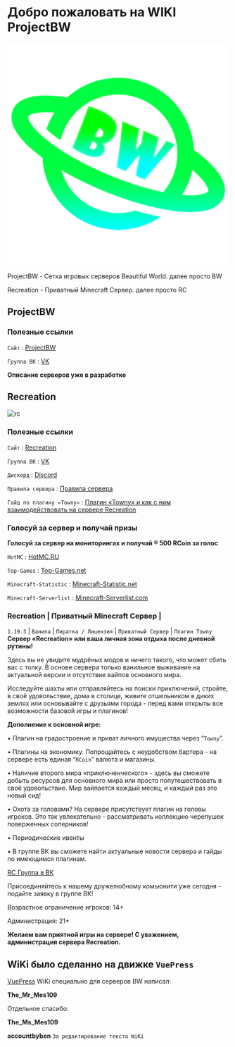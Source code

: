 # Добро пожаловать на WIKI ProjectBW

<!-- you don't need to prepend `/bar/` to `/images/hero.png` manually -->
![projectbw logo](/images/hero.png)

ProjectBW - Сетка игровых серверов Beautiful World. далее просто BW

Recreation - Приватный Minecraft Сервер. далее просто RC

## ProjectBW

### Полезные ссылки

`Сайт` : [ProjectBW](https://projectbw.ru/)

`Группа ВК` : [VK](https://vk.com/projectbw)

**Описание серверов уже в разработке** 

## Recreation

![rc](/images/rc/rc1920х600.jpg)

### **Полезные ссылки**

`Сайт` : [Recreation](https://recreation.projectbw.ru)

`Группа ВК` : [VK](https://vk.com/recreation_mine)

`Дискорд` : [Discord](https://discord.gg/WQJcsysUmN)

`Правила сервера` : [Правила сервера](https://vk.com/@recreation_mine-prvila-servera-recreation)

`Гайд по плагину «Towny»` : [Плагин «Towny» и как с ним взаимодействовать на сервере Recreation](https://vk.com/@recreation_mine-plagin-towny-i-kak-s-nim-vzaimodeistvovat-na-servere-recreat)

### Голосуй за сервер и получай призы

**Голосуй за сервер на мониторингах и получай ® 500 RCoin за голос**

`HotMC` : [HotMC.RU](https://hotmc.ru/minecraft-server-240076)

`Top-Games` : [Top-Games.net](https://ru.top-games.net/minecraft/vote/recreation)

`Minecraft-Statistic` : [Minecraft-Statistic.net](https://minecraft-statistic.net/ru/server/Recreation.html)

`Minecraft-Serverlist` : [Minecraft-Serverlist.com](https://minecraft-serverlist.com/server/422)

### **Recreation | Приватный Minecraft Сервер |**
`1.19.3` | `Ванила` | `Пиратка / Лицензия` | `Приватный Сервер` | `Плагин Towny`
**Сервер «Recreation» или ваша личная зона отдыха после дневной рутины!**

Здесь вы не увидите мудрёных модов и ничего такого, что может сбить вас с толку. В основе сервера только ванильное выживание на актуальной версии и отсутствие вайпов основного мира.

Исследуйте шахты или отправляйтесь на поиски приключений, стройте, в своё удовольствие, дома в столице, живите отшельником в диких землях или основывайте с друзьями города - перед вами открыты все возможности базовой игры и плагинов!

**Дополнение к основной игре:**

• Плагин на градостроение и приват личного имущества через “`Towny`”.

• Плагины на экономику. Попрощайтесь с неудобством бартера - на сервере есть единая “`RCoin`” валюта и магазины.

• Наличие второго мира «приключенческого» - здесь вы сможете добыть ресурсов для основного мира или просто попутешествовать в своё удовольствие. Мир вайпается каждый месяц, и каждый раз это новый сид!

• Охота за головами? На сервере присутствует плагин на головы игроков. Это так увлекательно - рассматривать коллекцию черепушек поверженных соперников!

• Периодические ивенты

• В группе ВК вы сможете найти актуальные новости сервера и гайды по имеющимся плагинам.

[RC Группа в ВК](https://vk.com/recreation_mine)

Присоединяйтесь к нашему дружелюбному комьюнити уже сегодня - подайте заявку в группе ВК!

Возрастное ограничение игроков: 14+

Администрация: 21+

**Желаем вам приятной игры на сервере!
C уважением, администрация сервера Recreation.**

## WiKi было сделанно на движке `VuePress`
[VuePress](https://vuepress.vuejs.org/)
WiKi специально для серверов BW написал: 

**The_Mr_Mes109** 

Отдельное спасибо:

**The_Ms_Mes109**

**accountbyben**
`За редактирование текста WiKi`


